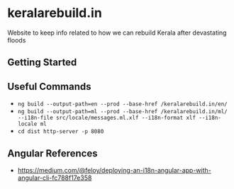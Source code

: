# keralarebuild.in
Website to keep info related to how we can rebuild Kerala after devastating floods

## Getting Started


## Useful Commands
- `ng build --output-path=en --prod --base-href /keralarebuild.in/en/`
- `ng build --output-path=ml --prod --base-href /keralarebuild.in/ml/ --i18n-file src/locale/messages.ml.xlf --i18n-format xlf --i18n-locale ml`
- `cd dist http-server -p 8080`

## Angular References
- https://medium.com/@feloy/deploying-an-i18n-angular-app-with-angular-cli-fc788f17e358
